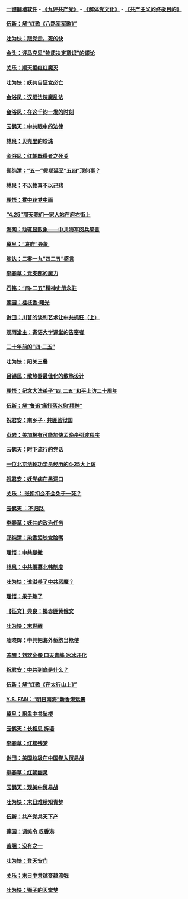 #### [一键翻墙软件](https://github.com/gfw-breaker/nogfw/blob/master/README.md?t=05022137) -  [《九评共产党》](https://github.com/gfw-breaker/9ping.md?t=05022137) - [《解体党文化》](https://github.com/gfw-breaker/jtdwh.md?t=05022137) - [《共产主义的终极目的》](https://github.com/gfw-breaker/gczydzjmd.md?t=05022137)

#### [伍新：解“红歌《八路军军歌》”](../pages/nsc993/n11227702.md?t=05022137) 

#### [吐为快：跟党走，死的快](../pages/nsc993/n11227511.md?t=05022137) 

#### [金头：评马克思“物质决定意识”的谬论](../pages/nsc993/n11227161.md?t=05022137) 

#### [关乐：顺天拒红红魔灭](../pages/nsc993/n11225393.md?t=05022137) 

#### [吐为快：妖共自证党必亡](../pages/nsc993/n11223109.md?t=05022137) 

#### [金浴凤：汉阳法院魔乱法](../pages/nsc993/n11222083.md?t=05022137) 

#### [金浴凤：在这千钧一发的时刻](../pages/nsc993/n11222047.md?t=05022137) 

#### [云鹤天：中共眼中的法律](../pages/nsc993/n11221943.md?t=05022137) 

#### [林泉：贝壳里的珍珠](../pages/nsc993/n11217073.md?t=05022137) 

#### [金浴凤：红朝既得者之死关](../pages/nsc993/n11217063.md?t=05022137) 

#### [郑纯清：“五一”假期延至“五四”顶何事？](../pages/nsc993/n11217000.md?t=05022137) 

#### [林泉：不以物喜不以己悲](../pages/nsc993/n11216987.md?t=05022137) 

#### [理悟：雾中花梦中画](../pages/nsc993/n11213846.md?t=05022137) 

#### [“4.25”那天我们一家人站在府右街上](../pages/nsc993/n11210435.md?t=05022137) 

#### [海网：动辄显败象——中共海军阅兵感言](../pages/nsc993/n11212147.md?t=05022137) 

#### [冀旦：“袁府”异象 ](../pages/nsc993/n11211996.md?t=05022137) 

#### [陈达：二零一九“四二五”感言](../pages/nsc993/n11211971.md?t=05022137) 

#### [李春草：党支部的魔力](../pages/nsc993/n11211722.md?t=05022137) 

#### [石铭：“四•二五”精神史册永驻](../pages/nsc993/n11210585.md?t=05022137) 

#### [莲园：桂枝香‧曙光](../pages/nsc993/n11210371.md?t=05022137) 

#### [谢田：川普的谈判艺术让中共抓狂（上）](../pages/nsc993/n11209038.md?t=05022137) 

#### [观雨堂主：寄语大学课堂的告密者 ](../pages/nsc993/n11209062.md?t=05022137) 

#### [二十年前的“四·二五”](../pages/nsc993/n11207639.md?t=05022137) 

#### [吐为快：阳关三叠](../pages/nsc993/n11207152.md?t=05022137) 

#### [吕锡民：散热器最佳化的散热设计](../pages/nsc993/n11206294.md?t=05022137) 

#### [理悟：纪念大法弟子“四.二五”和平上访二十周年](../pages/nsc993/n11206269.md?t=05022137) 

#### [伍新：解“鲁迅‘痛打落水狗’精神”](../pages/nsc993/n11206208.md?t=05022137) 

#### [祝君安：南乡子 · 共匪监狱国](../pages/nsc993/n11203831.md?t=05022137) 

#### [贞岩：美加极有可能加快孟晚舟引渡程序](../pages/nsc993/n11203705.md?t=05022137) 

#### [云鹤天：时下流行的党话](../pages/nsc993/n11203254.md?t=05022137) 

#### [一位北京法轮功学员经历的4·25大上访](../pages/nsc993/n11203160.md?t=05022137) 

#### [祝君安：妖党病在黑洞口](../pages/nsc993/n11201449.md?t=05022137) 

#### [关乐 ： 张扣扣会不会免于一死？](../pages/nsc993/n11201363.md?t=05022137) 

#### [云鹤天 ：不归路 ](../pages/nsc993/n11201359.md?t=05022137) 

#### [李春草：妖共的政治任务](../pages/nsc993/n11199926.md?t=05022137) 

#### [郑纯清：染香泪映党脸嘴](../pages/nsc993/n11199911.md?t=05022137) 

#### [理悟：中共腿撇](../pages/nsc993/n11199727.md?t=05022137) 

#### [林泉：中共羡慕北韩制度](../pages/nsc993/n11199776.md?t=05022137) 

#### [吐为快：谁滋养了中共恶魔？](../pages/nsc993/n11199706.md?t=05022137) 

#### [理悟：果子熟了](../pages/nsc993/n11196774.md?t=05022137) 

#### [【征文】典良：揭赤匪黄俄文](../pages/nsc993/n11195773.md?t=05022137) 

#### [吐为快：末世醒](../pages/nsc993/n11196757.md?t=05022137) 

#### [凌晓辉：中共把海外侨胞当枪使](../pages/nsc993/n11195270.md?t=05022137) 

#### [苏醒：刘欢金像 口天青峰 冰冰开化](../pages/nsc993/n11194046.md?t=05022137) 

#### [祝君安：中共到底是什么？](../pages/nsc993/n11193828.md?t=05022137) 

#### [伍新：解“红歌《在太行山上》”](../pages/nsc993/n11193680.md?t=05022137) 

#### [Y.S. FAN：“明日南海”新香港远景](../pages/nsc993/n11189809.md?t=05022137) 

#### [冀旦：粗盘中共坠楼](../pages/nsc993/n11188872.md?t=05022137) 

#### [云鹤天：长相思 拆墙](../pages/nsc993/n11187494.md?t=05022137) 

#### [李春草：红楼残梦](../pages/nsc993/n11187468.md?t=05022137) 

#### [谢田：美国垃圾在中国卷入贸易战](../pages/nsc993/n11184083.md?t=05022137) 

#### [李春草：红朝幽灵](../pages/nsc993/n11186717.md?t=05022137) 

#### [云鹤天：观美中贸易战](../pages/nsc993/n11184252.md?t=05022137) 

#### [吐为快：末日难续知青梦](../pages/nsc993/n11183957.md?t=05022137) 

#### [伍新：共产党共天下产](../pages/nsc993/n11183941.md?t=05022137) 

#### [莲园：调笑令 叹香港](../pages/nsc993/n11183930.md?t=05022137) 

#### [苦胆：没有之一](../pages/nsc993/n11183909.md?t=05022137) 

#### [吐为快：登天安门](../pages/nsc993/n11183895.md?t=05022137) 

#### [关乐：末日中共越变越流氓](../pages/nsc993/n11183026.md?t=05022137) 

#### [吐为快：狮子的天堂梦](../pages/nsc993/n11179854.md?t=05022137) 

